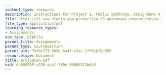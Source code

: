 ```yaml
---
content_type: resource
description: Instructions for Project 1, Public Bathroom, Assignment 4.
file: https://ol-ocw-studio-app-production.s3.amazonaws.com/courses/4-104-architectural-design-intentions-spring-2004/de590059af50aaaf786e9690d2f2bda9_proj1axon.pdf
file_type: application/pdf
learning_resource_types:
- Assignments
ocw_type: OCWFile
parent_title: Assignments
parent_type: CourseSection
parent_uid: 79f9e773-069e-6a4f-e3ac-1ff6ebf8d955
resourcetype: Document
title: proj1axon.pdf
uid: de590059-af50-aaaf-786e-9690d2f2bda9
---
```

